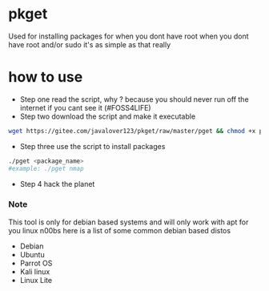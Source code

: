 # pkget

Used for installing packages for when you dont have root when you dont have root and/or sudo it's as simple as that really 

# how to use
- Step one read the script, why ? because you should never run off the internet if you cant see it (#FOSS4LIFE)
- Step two download the script and make it executable
```bash 
wget https://gitee.com/javalover123/pkget/raw/master/pget && chmod +x pget
```
- Step three use the script to install packages
```bash 
./pget <package_name>
#example: ./pget nmap
```
- Step 4 hack the planet 

<h3>Note</h3>
This tool is only for debian based systems and will only work with apt 
for you linux n00bs here is a list of some common debian based distos 

- Debian 
- Ubuntu 
- Parrot OS 
- Kali linux 
- Linux Lite 
